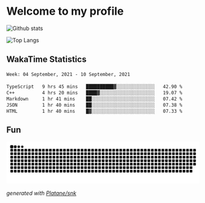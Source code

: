 # Welcome to my profile

![Github stats](https://github-readme-stats.vercel.app/api?username=xinthose&show_icons=true&theme=radical&count_private=true)

![Top Langs](https://github-readme-stats.vercel.app/api/top-langs/?username=xinthose)

## WakaTime Statistics
<!--START_SECTION:waka-->
```text
Week: 04 September, 2021 - 10 September, 2021

TypeScript   9 hrs 45 mins   ██████████▓░░░░░░░░░░░░░░   42.90 % 
C++          4 hrs 20 mins   ████▓░░░░░░░░░░░░░░░░░░░░   19.07 % 
Markdown     1 hr 41 mins    ██░░░░░░░░░░░░░░░░░░░░░░░   07.42 % 
JSON         1 hr 40 mins    ██░░░░░░░░░░░░░░░░░░░░░░░   07.38 % 
HTML         1 hr 40 mins    █▓░░░░░░░░░░░░░░░░░░░░░░░   07.33 % 
```
<!--END_SECTION:waka-->

## Fun
![github contribution grid snake animation](https://raw.githubusercontent.com/xinthose/xinthose/output/github-contribution-grid-snake.svg)

_generated with [Platane/snk](https://github.com/Platane/snk)_
